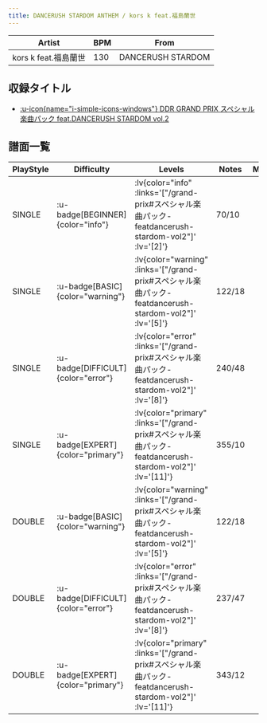```yaml
---
title: DANCERUSH STARDOM ANTHEM / kors k feat.福島蘭世
---
```


|Artist|BPM|From|
|------|---|----|
|kors k feat.福島蘭世|130|DANCERUSH STARDOM|

## 収録タイトル

- [ :u-icon{name="i-simple-icons-windows"} DDR GRAND PRIX スペシャル楽曲パック feat.DANCERUSH STARDOM vol.2](/grand-prix#スペシャル楽曲パック-featdancerush-stardom-vol2)

## 譜面一覧

|PlayStyle|Difficulty|Levels|Notes|Movie|
|---------|----------|------|-----|-----|
|SINGLE| :u-badge[BEGINNER]{color="info"} | :lv{color="info" :links='["/grand-prix#スペシャル楽曲パック-featdancerush-stardom-vol2"]' :lv='[2]'} |70/10||
|SINGLE| :u-badge[BASIC]{color="warning"} | :lv{color="warning" :links='["/grand-prix#スペシャル楽曲パック-featdancerush-stardom-vol2"]' :lv='[5]'} |122/18||
|SINGLE| :u-badge[DIFFICULT]{color="error"} | :lv{color="error" :links='["/grand-prix#スペシャル楽曲パック-featdancerush-stardom-vol2"]' :lv='[8]'} |240/48||
|SINGLE| :u-badge[EXPERT]{color="primary"} | :lv{color="primary" :links='["/grand-prix#スペシャル楽曲パック-featdancerush-stardom-vol2"]' :lv='[11]'} |355/10||
|DOUBLE| :u-badge[BASIC]{color="warning"} | :lv{color="warning" :links='["/grand-prix#スペシャル楽曲パック-featdancerush-stardom-vol2"]' :lv='[5]'} |122/18||
|DOUBLE| :u-badge[DIFFICULT]{color="error"} | :lv{color="error" :links='["/grand-prix#スペシャル楽曲パック-featdancerush-stardom-vol2"]' :lv='[8]'} |237/47||
|DOUBLE| :u-badge[EXPERT]{color="primary"} | :lv{color="primary" :links='["/grand-prix#スペシャル楽曲パック-featdancerush-stardom-vol2"]' :lv='[11]'} |343/12||
